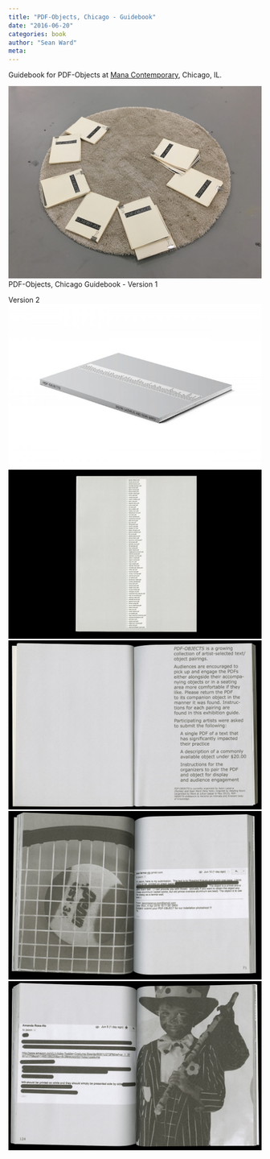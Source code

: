 ```yaml
---
title: "PDF-Objects, Chicago - Guidebook"
date: "2016-06-20"
categories: book
author: "Sean Ward"
meta:
---
```


Guidebook for PDF-Objects at [Mana Contemporary](http://pdf-objects.com/exhibitions/mana/), Chicago, IL.

[![PDF-Objects, Chicago Guidebook - Version 1](/images/16-pdfchi-1.jpg)](/documents/pdfo-chicago-guidebook-compressed.pdf) PDF-Objects, Chicago Guidebook - Version 1

Version 2
![](/images/[pdf-objects.com][329]01pdfobjectscoverrender20160919-720x466.jpg)
![](/images/16-pdfchi-2.jpg)
![](/images/16-pdfchi-3.jpg)
![](/images/16-pdfchi-4.jpg)
![](/images/16-pdfchi-5.jpg)
